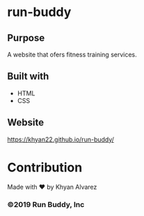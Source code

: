 # run-buddy

## Purpose
A website that ofers fitness training services.

## Built with
* HTML
* CSS

## Website
https://khyan22.github.io/run-buddy/

# Contribution
Made with ❤️ by Khyan Alvarez

### ©️2019 Run Buddy, Inc 

